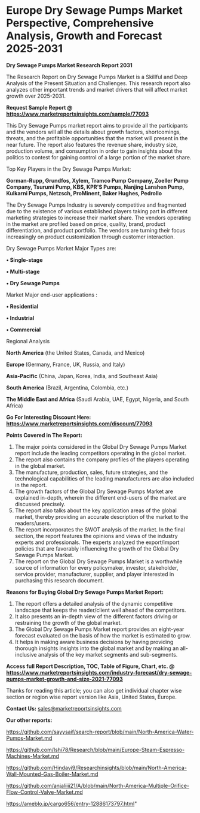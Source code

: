 # Europe Dry Sewage Pumps Market Perspective, Comprehensive Analysis, Growth and Forecast 2025-2031

<strong>Dry Sewage Pumps Market Research Report 2031</strong>

The Research Report on Dry Sewage Pumps Market is a Skillful and Deep Analysis of the Present Situation and Challenges. This research report also analyzes other important trends and market drivers that will affect market growth over 2025-2031.

<strong>Request Sample Report @ <a href=https://www.marketreportsinsights.com/sample/77093>https://www.marketreportsinsights.com/sample/77093</a></strong>

This Dry Sewage Pumps market report aims to provide all the participants and the vendors will all the details about growth factors, shortcomings, threats, and the profitable opportunities that the market will present in the near future. The report also features the revenue share, industry size, production volume, and consumption in order to gain insights about the politics to contest for gaining control of a large portion of the market share.

Top Key Players in the Dry Sewage Pumps Market:

<strong>Gorman-Rupp, Grundfos, Xylem, Tramco Pump Company, Zoeller Pump Company, Tsurumi Pump, KBS, KPR&#39;S Pumps, Nanjing Lanshen Pump, Kulkarni Pumps, Netzsch, ProMinent, Baker Hughes, Pedrollo</strong>

The Dry Sewage Pumps Industry is severely competitive and fragmented due to the existence of various established players taking part in different marketing strategies to increase their market share. The vendors operating in the market are profiled based on price, quality, brand, product differentiation, and product portfolio. The vendors are turning their focus increasingly on product customization through customer interaction.

Dry Sewage Pumps Market Major Types are:

<strong>• Single-stage

• Multi-stage

• Dry Sewage Pumps</strong>

Market Major end-user applications :

<strong>• Residential

• Industrial

• Commercial</strong>

Regional Analysis

</u><strong><b>North America</b></strong> (the United States, Canada, and Mexico)

<strong><b>Europe </b></strong>(Germany, France, UK, Russia, and Italy)

<strong><b>Asia-Pacific</b></strong> (China, Japan, Korea, India, and Southeast Asia)

<strong><b>South America</b></strong> (Brazil, Argentina, Colombia, etc.)

<strong><b>The Middle East and Africa</b></strong> (Saudi Arabia, UAE, Egypt, Nigeria, and South Africa)

<strong>Go For Interesting Discount Here: <a href=https://www.marketreportsinsights.com/discount/77093>https://www.marketreportsinsights.com/discount/77093</a></strong>

<strong>Points Covered in The Report:</strong>
<ol>
  <li>The major points considered in the Global Dry Sewage Pumps Market report include the leading competitors operating in the global market.</li>
  <li>The report also contains the company profiles of the players operating in the global market.</li>
  <li>The manufacture, production, sales, future strategies, and the technological capabilities of the leading manufacturers are also included in the report.</li>
  <li>The growth factors of the Global Dry Sewage Pumps Market are explained in-depth, wherein the different end-users of the market are discussed precisely.</li>
  <li>The report also talks about the key application areas of the global market, thereby providing an accurate description of the market to the readers/users.</li>
  <li>The report incorporates the SWOT analysis of the market. In the final section, the report features the opinions and views of the industry experts and professionals. The experts analyzed the export/import policies that are favorably influencing the growth of the Global Dry Sewage Pumps Market.</li>
  <li>The report on the Global Dry Sewage Pumps Market is a worthwhile source of information for every policymaker, investor, stakeholder, service provider, manufacturer, supplier, and player interested in purchasing this research document.</li>
</ol>
<strong>Reasons for Buying Global Dry Sewage Pumps Market Report:</strong>

<ol>
  <li>The report offers a detailed analysis of the dynamic competitive landscape that keeps the reader/client well ahead of the competitors.</li>
  <li>It also presents an in-depth view of the different factors driving or restraining the growth of the global market.</li>
  <li>The Global Dry Sewage Pumps Market report provides an eight-year forecast evaluated on the basis of how the market is estimated to grow.</li>
  <li>It helps in making aware business decisions by having providing thorough insights insights into the global market and by making an all-inclusive analysis of the key market segments and sub-segments.</li>
</ol>
<strong>Access full Report Description, TOC, Table of Figure, Chart, etc. @ <a href=https://www.marketreportsinsights.com/industry-forecast/dry-sewage-pumps-market-growth-and-size-2021-77093>https://www.marketreportsinsights.com/industry-forecast/dry-sewage-pumps-market-growth-and-size-2021-77093</a></strong>


Thanks for reading this article; you can also get individual chapter wise section or region wise report version like Asia, United States, Europe.

<strong>Contact Us:</strong>
sales@marketreportsinsights.com

<strong>Our other reports:</strong>

<a href=https://github.com/sayysaif/search-report/blob/main/North-America-Water-Pumps-Market.md>https://github.com/sayysaif/search-report/blob/main/North-America-Water-Pumps-Market.md</a>

<a href=https://github.com/Ishi78/Research/blob/main/Europe-Steam-Espresso-Machines-Market.md>https://github.com/Ishi78/Research/blob/main/Europe-Steam-Espresso-Machines-Market.md</a>

<a href=https://github.com/Hindavi9/Researchinsights/blob/main/North-America-Wall-Mounted-Gas-Boiler-Market.md>https://github.com/Hindavi9/Researchinsights/blob/main/North-America-Wall-Mounted-Gas-Boiler-Market.md</a>

<a href=https://github.com/anjaliiii21/A/blob/main/North-America-Multiple-Orifice-Flow-Control-Valve-Market.md>https://github.com/anjaliiii21/A/blob/main/North-America-Multiple-Orifice-Flow-Control-Valve-Market.md</a>

<a href=https://ameblo.jp/cargo656/entry-12886173797.html>https://ameblo.jp/cargo656/entry-12886173797.html</a>"
